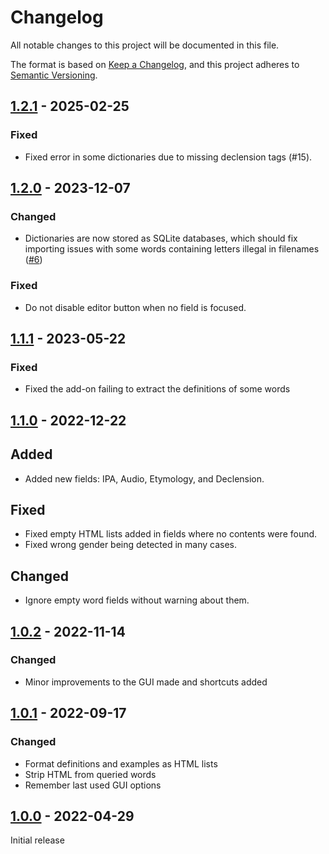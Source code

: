 # Changelog

All notable changes to this project will be documented in this file.

The format is based on [Keep a Changelog](https://keepachangelog.com/en/1.0.0/),
and this project adheres to [Semantic Versioning](https://semver.org/spec/v2.0.0.html).

## [1.2.1] - 2025-02-25

### Fixed

-   Fixed error in some dictionaries due to missing declension tags (#15).

## [1.2.0] - 2023-12-07

### Changed

-   Dictionaries are now stored as SQLite databases, which should fix importing issues with some words containing letters illegal in filenames ([#6](https://github.com/abdnh/anki-wiktionary/issues/6))

### Fixed

-   Do not disable editor button when no field is focused.

## [1.1.1] - 2023-05-22

### Fixed

-   Fixed the add-on failing to extract the definitions of some words

## [1.1.0] - 2022-12-22

## Added

-   Added new fields: IPA, Audio, Etymology, and Declension.

## Fixed

-   Fixed empty HTML lists added in fields where no contents were found.
-   Fixed wrong gender being detected in many cases.

## Changed

-   Ignore empty word fields without warning about them.

## [1.0.2] - 2022-11-14

### Changed

-   Minor improvements to the GUI made and shortcuts added

## [1.0.1] - 2022-09-17

### Changed

-   Format definitions and examples as HTML lists
-   Strip HTML from queried words
-   Remember last used GUI options

## [1.0.0] - 2022-04-29

Initial release

[1.2.1]: https://github.com/abdnh/anki-wiktionary/compare/1.2.0...1.2.1
[1.2.0]: https://github.com/abdnh/anki-wiktionary/compare/1.1.1...1.2.0
[1.1.1]: https://github.com/abdnh/anki-wiktionary/compare/1.1.0...1.1.1
[1.1.0]: https://github.com/abdnh/anki-wiktionary/compare/1.0.2...1.1.0
[1.0.2]: https://github.com/abdnh/anki-wiktionary/compare/1.0.1...1.0.2
[1.0.1]: https://github.com/abdnh/anki-wiktionary/compare/1.0.0...1.0.1
[1.0.0]: https://github.com/abdnh/anki-wiktionary/commits/1.0.0
